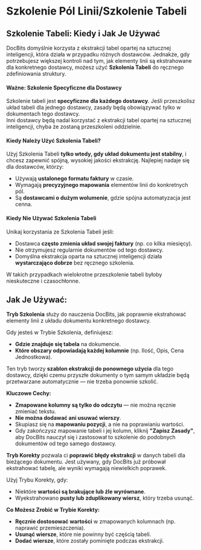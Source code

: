# Szkolenie Pól Linii/Szkolenie Tabeli

## Szkolenie Tabeli: Kiedy i Jak Je Używać

DocBits domyślnie korzysta z ekstrakcji tabel opartej na sztucznej inteligencji, która działa w przypadku różnych dostawców. Jednakże, gdy potrzebujesz większej kontroli nad tym, jak elementy linii są ekstrahowane dla konkretnego dostawcy, możesz użyć **Szkolenia Tabeli** do ręcznego zdefiniowania struktury.

#### **Ważne: Szkolenie Specyficzne dla Dostawcy**

Szkolenie tabeli jest **specyficzne dla każdego dostawcy**. Jeśli przeszkolisz układ tabeli dla jednego dostawcy, zasady będą obowiązywać tylko w dokumentach tego dostawcy.\
Inni dostawcy będą nadal korzystać z ekstrakcji tabel opartej na sztucznej inteligencji, chyba że zostaną przeszkoleni oddzielnie.

#### Kiedy Należy Użyć Szkolenia Tabeli?

Użyj Szkolenia Tabeli **tylko wtedy, gdy układ dokumentu jest stabilny**, i chcesz zapewnić spójną, wysokiej jakości ekstrakcję. Najlepiej nadaje się dla dostawców, którzy:

* Używają **ustalonego formatu faktury** w czasie.
* Wymagają **precyzyjnego mapowania** elementów linii do konkretnych pól.
* Są **dostawcami o dużym wolumenie**, gdzie spójna automatyzacja jest cenna.

#### Kiedy Nie Używać Szkolenia Tabeli

Unikaj korzystania ze Szkolenia Tabeli jeśli:

* Dostawca **często zmienia układ swojej faktury** (np. co kilka miesięcy).
* Nie otrzymujesz regularnie dokumentów od tego dostawcy.
* Domyślna ekstrakcja oparta na sztucznej inteligencji działa **wystarczająco dobrze** bez ręcznego szkolenia.

W takich przypadkach wielokrotne przeszkolenie tabeli byłoby nieskuteczne i czasochłonne.

## Jak Je Używać:

**Tryb Szkolenia** służy do nauczenia DocBits, jak poprawnie ekstrahować elementy linii z układu dokumentu konkretnego dostawcy.

Gdy jesteś w Trybie Szkolenia, definiujesz:

* **Gdzie znajduje się tabela** na dokumencie.
* **Które obszary odpowiadają każdej kolumnie** (np. Ilość, Opis, Cena Jednostkowa).

Ten tryb tworzy **szablon ekstrakcji do ponownego użycia** dla tego dostawcy, dzięki czemu przyszłe dokumenty o tym samym układzie będą przetwarzane automatycznie — nie trzeba ponownie szkolić.

**Kluczowe Cechy:**

* **Zmapowane kolumny są tylko do odczytu** — nie można ręcznie zmieniać tekstu.
* **Nie można dodawać ani usuwać wierszy**.
* Skupiasz się na **mapowaniu pozycji**, a nie na poprawianiu wartości.
* Gdy zakończysz mapowanie tabeli i jej kolumn, kliknij **"Zapisz Zasady"**, aby DocBits nauczył się i zastosował to szkolenie do podobnych dokumentów od tego samego dostawcy.

**Tryb Korekty** pozwala ci **poprawić błędy ekstrakcji** w danych tabeli dla bieżącego dokumentu. Jest używany, gdy DocBits już próbował ekstrahować tabelę, ale wyniki wymagają niewielkich poprawek.

Użyj Trybu Korekty, gdy:

* Niektóre **wartości są brakujące lub źle wyrównane**.
* Wyekstrahowano **pusty lub zduplikowany wiersz**, który trzeba usunąć.

**Co Możesz Zrobić w Trybie Korekty:**

* **Ręcznie dostosować wartości** w zmapowanych kolumnach (np. naprawić przemieszczenia).
* **Usunąć wiersze**, które nie powinny być częścią tabeli.
* **Dodać wiersze**, które zostały pominięte podczas ekstrakcji.
